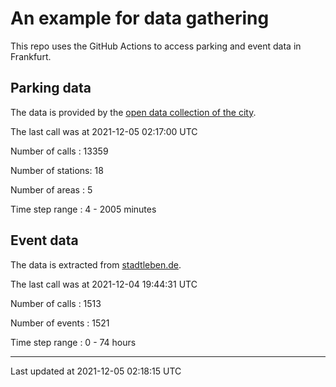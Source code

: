 # An example for data gathering

This repo uses the GitHub Actions to access parking and event data in Frankfurt.

## Parking data
The data is provided by the [open data collection of the city](https://www.offenedaten.frankfurt.de/).

The last call was at 2021-12-05 02:17:00 UTC

Number of calls   : 13359

Number of stations:    18

Number of areas   :     5

Time step range   :     4 -  2005 minutes


## Event data
The data is extracted from [stadtleben.de](https://stadtleben.de/frankfurt/).

The last call was at 2021-12-04 19:44:31 UTC

Number of calls   : 1513

Number of events  : 1521

Time step range   :    0 -   74 hours


----

Last updated at 2021-12-05 02:18:15 UTC
